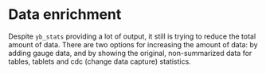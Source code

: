 # Data enrichment

Despite `yb_stats` providing a lot of output, it still is trying to reduce the total amount of data. 
There are two options for increasing the amount of data: by adding gauge data, and by showing the original, non-summarized data for tables, tablets and cdc (change data capture) statistics.